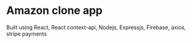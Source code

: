 # Amazon clone app

Built using React, React context-api, Nodejs, Expressjs, Firebase, axios, stripe payments

